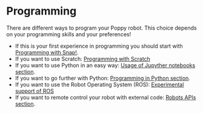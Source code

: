 # Programming

There are different ways to program your Poppy robot.
This choice depends on your programming skills and your preferences!

- If this is your first experience in programming you should start with [Programming with Snap!](snap.md).
- If you want to use Scratch: [Programming with Scratch](scratch.md)
- If you want to use Python in an easy way: [Usage of Jupyther notebooks section](notebooks.md).
- If you want to go further with Python: [Programming in Python section](python.md).
- If you want to use the Robot Operating System (ROS): [Experimental support of ROS](https://poppy.discourse.group/t/support-of-ros-available-for-poppy-ergo-jr/4963)
- If you want to remote control your robot with external code: [Robots APIs section](rest.md).
